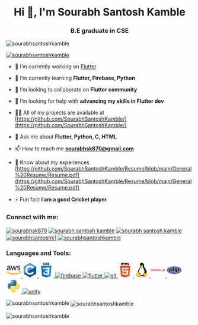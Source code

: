 <h1 align="center">Hi 👋, I'm Sourabh Santosh Kamble</h1>
<h3 align="center">B.E graduate in CSE</h3>

<p align="left"> <img src="https://komarev.com/ghpvc/?username=sourabhsantoshkamble&label=Profile%20views&color=0e75b6&style=flat" alt="sourabhsantoshkamble" /> </p>

<p align="left"> <a href="https://github.com/ryo-ma/github-profile-trophy"><img src="https://github-profile-trophy.vercel.app/?username=sourabhsantoshkamble" alt="sourabhsantoshkamble" /></a> </p>

- 🔭 I’m currently working on [Flutter](https://github.com/SourabhSantoshKamble/Flutter)

- 🌱 I’m currently learning **Flutter, Firebase, Python**

- 👯 I’m looking to collaborate on **Flutter community**

- 🤝 I’m looking for help with **advancing my skills in Flutter dev**

- 👨‍💻 All of my projects are available at [https://github.com/SourabhSantoshKamble/](https://github.com/SourabhSantoshKamble/)

- 💬 Ask me about **Flutter, Python, C, HTML**

- 📫 How to reach me **sourabhsk870@gmail.com**

- 📄 Know about my experiences [https://github.com/SourabhSantoshKamble/Resume/blob/main/General%20Resume/Resume.pdf](https://github.com/SourabhSantoshKamble/Resume/blob/main/General%20Resume/Resume.pdf)

- ⚡ Fun fact **I am a good Cricket player**

<h3 align="left">Connect with me:</h3>
<p align="left">
<a href="https://twitter.com/sourabhsk870" target="blank"><img align="center" src="https://raw.githubusercontent.com/rahuldkjain/github-profile-readme-generator/master/src/images/icons/Social/twitter.svg" alt="sourabhsk870" height="30" width="40" /></a>
<a href="https://linkedin.com/in/sourabh santosh kamble" target="blank"><img align="center" src="https://raw.githubusercontent.com/rahuldkjain/github-profile-readme-generator/master/src/images/icons/Social/linked-in-alt.svg" alt="sourabh santosh kamble" height="30" width="40" /></a>
<a href="https://stackoverflow.com/users/sourabh santosh kamble" target="blank"><img align="center" src="https://raw.githubusercontent.com/rahuldkjain/github-profile-readme-generator/master/src/images/icons/Social/stack-overflow.svg" alt="sourabh santosh kamble" height="30" width="40" /></a>
<a href="https://www.hackerrank.com/sourabhsantoshk1" target="blank"><img align="center" src="https://raw.githubusercontent.com/rahuldkjain/github-profile-readme-generator/master/src/images/icons/Social/hackerrank.svg" alt="sourabhsantoshk1" height="30" width="40" /></a>
<a href="https://www.leetcode.com/sourabhsantoshkamble" target="blank"><img align="center" src="https://raw.githubusercontent.com/rahuldkjain/github-profile-readme-generator/master/src/images/icons/Social/leet-code.svg" alt="sourabhsantoshkamble" height="30" width="40" /></a>
</p>

<h3 align="left">Languages and Tools:</h3>
<p align="left"> <a href="https://aws.amazon.com" target="_blank" rel="noreferrer"> <img src="https://raw.githubusercontent.com/devicons/devicon/master/icons/amazonwebservices/amazonwebservices-original-wordmark.svg" alt="aws" width="40" height="40"/> </a> <a href="https://www.cprogramming.com/" target="_blank" rel="noreferrer"> <img src="https://raw.githubusercontent.com/devicons/devicon/master/icons/c/c-original.svg" alt="c" width="40" height="40"/> </a> <a href="https://www.w3schools.com/css/" target="_blank" rel="noreferrer"> <img src="https://raw.githubusercontent.com/devicons/devicon/master/icons/css3/css3-original-wordmark.svg" alt="css3" width="40" height="40"/> </a> <a href="https://firebase.google.com/" target="_blank" rel="noreferrer"> <img src="https://www.vectorlogo.zone/logos/firebase/firebase-icon.svg" alt="firebase" width="40" height="40"/> </a> <a href="https://flutter.dev" target="_blank" rel="noreferrer"> <img src="https://www.vectorlogo.zone/logos/flutterio/flutterio-icon.svg" alt="flutter" width="40" height="40"/> </a> <a href="https://git-scm.com/" target="_blank" rel="noreferrer"> <img src="https://www.vectorlogo.zone/logos/git-scm/git-scm-icon.svg" alt="git" width="40" height="40"/> </a> <a href="https://www.w3.org/html/" target="_blank" rel="noreferrer"> <img src="https://raw.githubusercontent.com/devicons/devicon/master/icons/html5/html5-original-wordmark.svg" alt="html5" width="40" height="40"/> </a> <a href="https://www.linux.org/" target="_blank" rel="noreferrer"> <img src="https://raw.githubusercontent.com/devicons/devicon/master/icons/linux/linux-original.svg" alt="linux" width="40" height="40"/> </a> <a href="https://www.oracle.com/" target="_blank" rel="noreferrer"> <img src="https://raw.githubusercontent.com/devicons/devicon/master/icons/oracle/oracle-original.svg" alt="oracle" width="40" height="40"/> </a> <a href="https://www.php.net" target="_blank" rel="noreferrer"> <img src="https://raw.githubusercontent.com/devicons/devicon/master/icons/php/php-original.svg" alt="php" width="40" height="40"/> </a> <a href="https://www.python.org" target="_blank" rel="noreferrer"> <img src="https://raw.githubusercontent.com/devicons/devicon/master/icons/python/python-original.svg" alt="python" width="40" height="40"/> </a> <a href="https://unity.com/" target="_blank" rel="noreferrer"> <img src="https://www.vectorlogo.zone/logos/unity3d/unity3d-icon.svg" alt="unity" width="40" height="40"/> </a> </p>

<p><img align="left" src="https://github-readme-stats.vercel.app/api/top-langs?username=sourabhsantoshkamble&show_icons=true&locale=en&layout=compact" alt="sourabhsantoshkamble" /></p>

<p>&nbsp;<img align="center" src="https://github-readme-stats.vercel.app/api?username=sourabhsantoshkamble&show_icons=true&locale=en" alt="sourabhsantoshkamble" /></p>

<p><img align="center" src="https://github-readme-streak-stats.herokuapp.com/?user=sourabhsantoshkamble&" alt="sourabhsantoshkamble" /></p>
